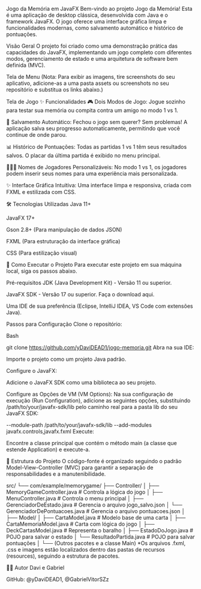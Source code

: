 Jogo da Memória em JavaFX
Bem-vindo ao projeto Jogo da Memória! Esta é uma aplicação de desktop clássica, desenvolvida com Java e o framework JavaFX. O jogo oferece uma interface gráfica limpa e funcionalidades modernas, como salvamento automático e histórico de pontuações.

Visão Geral
O projeto foi criado como uma demonstração prática das capacidades do JavaFX, implementando um jogo completo com diferentes modos, gerenciamento de estado e uma arquitetura de software bem definida (MVC).

Tela de Menu
(Nota: Para exibir as imagens, tire screenshots do seu aplicativo, adicione-as a uma pasta assets ou screenshots no seu repositório e substitua os links abaixo.)

Tela de Jogo
✨ Funcionalidades
🎮 Dois Modos de Jogo: Jogue sozinho para testar sua memória ou compita contra um amigo no modo 1 vs 1.

💾 Salvamento Automático: Fechou o jogo sem querer? Sem problemas! A aplicação salva seu progresso automaticamente, permitindo que você continue de onde parou.

📊 Histórico de Pontuações: Todas as partidas 1 vs 1 têm seus resultados salvos. O placar da última partida é exibido no menu principal.

🧑‍🤝‍🧑 Nomes de Jogadores Personalizáveis: No modo 1 vs 1, os jogadores podem inserir seus nomes para uma experiência mais personalizada.

✨ Interface Gráfica Intuitiva: Uma interface limpa e responsiva, criada com FXML e estilizada com CSS.

🛠️ Tecnologias Utilizadas
Java 11+

JavaFX 17+

Gson 2.8+ (Para manipulação de dados JSON)

FXML (Para estruturação da interface gráfica)

CSS (Para estilização visual)

🚀 Como Executar o Projeto
Para executar este projeto em sua máquina local, siga os passos abaixo.

Pré-requisitos
JDK (Java Development Kit) - Versão 11 ou superior.

JavaFX SDK - Versão 17 ou superior. Faça o download aqui.

Uma IDE de sua preferência (Eclipse, IntelliJ IDEA, VS Code com extensões Java).

Passos para Configuração
Clone o repositório:

Bash

git clone https://github.com/yDaviDEAD1/jogo-memoria.git
Abra na sua IDE:

Importe o projeto como um projeto Java padrão.

Configure o JavaFX:

Adicione o JavaFX SDK como uma biblioteca ao seu projeto.

Configure as Opções de VM (VM Options): Na sua configuração de execução (Run Configuration), adicione as seguintes opções, substituindo /path/to/your/javafx-sdk/lib pelo caminho real para a pasta lib do seu JavaFX SDK:

--module-path /path/to/your/javafx-sdk/lib --add-modules javafx.controls,javafx.fxml
Execute:

Encontre a classe principal que contém o método main (a classe que estende Application) e execute-a.

📁 Estrutura do Projeto
O código-fonte é organizado seguindo o padrão Model-View-Controller (MVC) para garantir a separação de responsabilidades e a manutenibilidade.

src/
└── com/example/memorygame/
├── Controller/
│   ├── MemoryGameController.java   # Controla a lógica do jogo
│   ├── MenuController.java         # Controla o menu principal
│   ├── GerenciadorDeEstado.java    # Gerencia o arquivo jogo_salvo.json
│   └── GerenciadorDePontuacoes.java  # Gerencia o arquivo pontuacoes.json
│
├── Model/
│   ├── CartaModel.java             # Modelo base de uma carta
│   ├── CartaMemoriaModel.java      # Carta com lógica do jogo
│   ├── DeckCartasModel.java        # Representa o baralho
│   ├── EstadoDoJogo.java           # POJO para salvar o estado
│   └── ResultadoPartida.java       # POJO para salvar pontuações
│
└── (Outros pacotes e a classe Main)
*Os arquivos .fxml, .css e imagens estão localizados dentro das pastas de recursos (resources), seguindo a estrutura de pacotes.

🧑‍💻 Autor
Davi e Gabriel

GitHub: @yDaviDEAD1, @GabrielVitorSZz